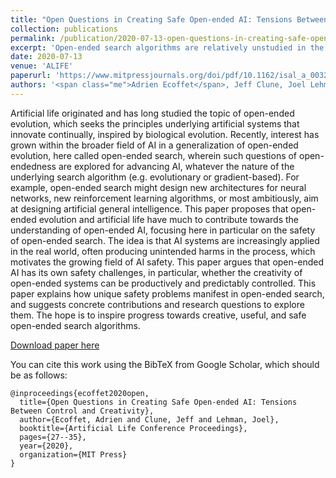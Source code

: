```yaml
---
title: "Open Questions in Creating Safe Open-ended AI: Tensions Between Control and Creativity"
collection: publications
permalink: /publication/2020-07-13-open-questions-in-creating-safe-open-ended-ai
excerpt: 'Open-ended search algorithms are relatively unstudied in the field of AI safety and yet are starting to show increasing promise as a path to producing advanced AI. This paper discusses the safety implications of open-ended search algorithms in AI.'
date: 2020-07-13
venue: 'ALIFE'
paperurl: 'https://www.mitpressjournals.org/doi/pdf/10.1162/isal_a_00323'
authors: '<span class="me">Adrien Ecoffet</span>, Jeff Clune, Joel Lehman'
---
```

Artificial life originated and has long studied the topic of open-ended evolution, which seeks the principles underlying artificial systems that innovate continually, inspired by biological evolution. Recently, interest has grown within the broader field of AI in a generalization of open-ended evolution, here called open-ended search, wherein such questions of open-endedness are explored for advancing AI, whatever the nature of the underlying search algorithm (e.g. evolutionary or gradient-based). For example, open-ended search might design new architectures for neural networks, new reinforcement learning algorithms, or most ambitiously, aim at designing artificial general intelligence. This paper proposes that open-ended evolution and artificial life have much to contribute towards the understanding of open-ended AI, focusing here in particular on the safety of open-ended search. The idea is that AI systems are increasingly applied in the real world, often producing unintended harms in the process, which motivates the growing field of AI safety. This paper argues that open-ended AI has its own safety challenges, in particular, whether the creativity of open-ended systems can be productively and predictably controlled. This paper explains how unique safety problems manifest in open-ended search, and suggests concrete contributions and research questions to explore them. The hope is to inspire progress towards creative, useful, and safe open-ended search algorithms.

[Download paper here](https://www.mitpressjournals.org/doi/pdf/10.1162/isal_a_00323)

You can cite this work using the BibTeX from Google Scholar, which should be as follows:
```
@inproceedings{ecoffet2020open,
  title={Open Questions in Creating Safe Open-ended AI: Tensions Between Control and Creativity},
  author={Ecoffet, Adrien and Clune, Jeff and Lehman, Joel},
  booktitle={Artificial Life Conference Proceedings},
  pages={27--35},
  year={2020},
  organization={MIT Press}
}
```